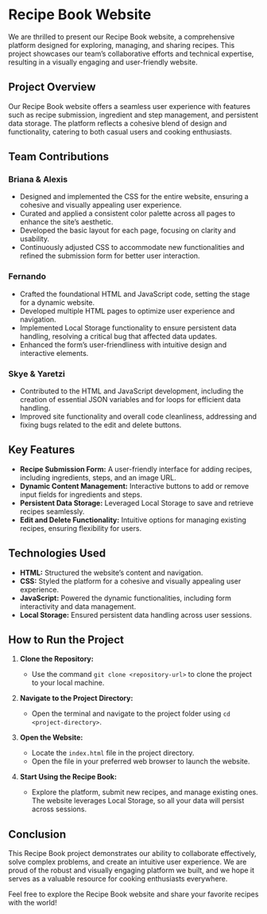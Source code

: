 # Recipe Book Website

We are thrilled to present our Recipe Book website, a comprehensive platform designed for exploring, managing, and sharing recipes. This project showcases our team’s collaborative efforts and technical expertise, resulting in a visually engaging and user-friendly website.

## Project Overview

Our Recipe Book website offers a seamless user experience with features such as recipe submission, ingredient and step management, and persistent data storage. The platform reflects a cohesive blend of design and functionality, catering to both casual users and cooking enthusiasts.

## Team Contributions

### Briana & Alexis

- Designed and implemented the CSS for the entire website, ensuring a cohesive and visually appealing user experience.
- Curated and applied a consistent color palette across all pages to enhance the site’s aesthetic.
- Developed the basic layout for each page, focusing on clarity and usability.
- Continuously adjusted CSS to accommodate new functionalities and refined the submission form for better user interaction.

### Fernando

- Crafted the foundational HTML and JavaScript code, setting the stage for a dynamic website.
- Developed multiple HTML pages to optimize user experience and navigation.
- Implemented Local Storage functionality to ensure persistent data handling, resolving a critical bug that affected data updates.
- Enhanced the form’s user-friendliness with intuitive design and interactive elements.

### Skye & Yaretzi

- Contributed to the HTML and JavaScript development, including the creation of essential JSON variables and for loops for efficient data handling.
- Improved site functionality and overall code cleanliness, addressing and fixing bugs related to the edit and delete buttons.

## Key Features

- **Recipe Submission Form:** A user-friendly interface for adding recipes, including ingredients, steps, and an image URL.
- **Dynamic Content Management:** Interactive buttons to add or remove input fields for ingredients and steps.
- **Persistent Data Storage:** Leveraged Local Storage to save and retrieve recipes seamlessly.
- **Edit and Delete Functionality:** Intuitive options for managing existing recipes, ensuring flexibility for users.

## Technologies Used

- **HTML:** Structured the website’s content and navigation.
- **CSS:** Styled the platform for a cohesive and visually appealing user experience.
- **JavaScript:** Powered the dynamic functionalities, including form interactivity and data management.
- **Local Storage:** Ensured persistent data handling across user sessions.

## How to Run the Project

1. **Clone the Repository:**

   - Use the command `git clone <repository-url>` to clone the project to your local machine.

2. **Navigate to the Project Directory:**

   - Open the terminal and navigate to the project folder using `cd <project-directory>`.

3. **Open the Website:**

   - Locate the `index.html` file in the project directory.
   - Open the file in your preferred web browser to launch the website.

4. **Start Using the Recipe Book:**

   - Explore the platform, submit new recipes, and manage existing ones. The website leverages Local Storage, so all your data will persist across sessions.

## Conclusion

This Recipe Book project demonstrates our ability to collaborate effectively, solve complex problems, and create an intuitive user experience. We are proud of the robust and visually engaging platform we built, and we hope it serves as a valuable resource for cooking enthusiasts everywhere.

Feel free to explore the Recipe Book website and share your favorite recipes with the world!
